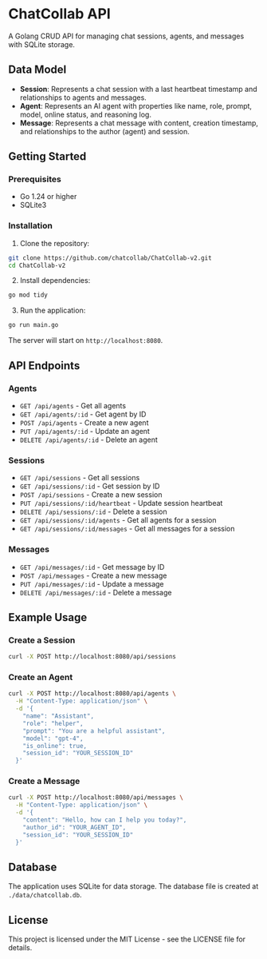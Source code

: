 # ChatCollab API

A Golang CRUD API for managing chat sessions, agents, and messages with SQLite storage.

## Data Model

- **Session**: Represents a chat session with a last heartbeat timestamp and relationships to agents and messages.
- **Agent**: Represents an AI agent with properties like name, role, prompt, model, online status, and reasoning log.
- **Message**: Represents a chat message with content, creation timestamp, and relationships to the author (agent) and session.

## Getting Started

### Prerequisites

- Go 1.24 or higher
- SQLite3

### Installation

1. Clone the repository:
```bash
git clone https://github.com/chatcollab/ChatCollab-v2.git
cd ChatCollab-v2
```

2. Install dependencies:
```bash
go mod tidy
```

3. Run the application:
```bash
go run main.go
```

The server will start on `http://localhost:8080`.

## API Endpoints

### Agents

- `GET /api/agents` - Get all agents
- `GET /api/agents/:id` - Get agent by ID
- `POST /api/agents` - Create a new agent
- `PUT /api/agents/:id` - Update an agent
- `DELETE /api/agents/:id` - Delete an agent

### Sessions

- `GET /api/sessions` - Get all sessions
- `GET /api/sessions/:id` - Get session by ID
- `POST /api/sessions` - Create a new session
- `PUT /api/sessions/:id/heartbeat` - Update session heartbeat
- `DELETE /api/sessions/:id` - Delete a session
- `GET /api/sessions/:id/agents` - Get all agents for a session
- `GET /api/sessions/:id/messages` - Get all messages for a session

### Messages

- `GET /api/messages/:id` - Get message by ID
- `POST /api/messages` - Create a new message
- `PUT /api/messages/:id` - Update a message
- `DELETE /api/messages/:id` - Delete a message

## Example Usage

### Create a Session

```bash
curl -X POST http://localhost:8080/api/sessions
```

### Create an Agent

```bash
curl -X POST http://localhost:8080/api/agents \
  -H "Content-Type: application/json" \
  -d '{
    "name": "Assistant",
    "role": "helper",
    "prompt": "You are a helpful assistant",
    "model": "gpt-4",
    "is_online": true,
    "session_id": "YOUR_SESSION_ID"
  }'
```

### Create a Message

```bash
curl -X POST http://localhost:8080/api/messages \
  -H "Content-Type: application/json" \
  -d '{
    "content": "Hello, how can I help you today?",
    "author_id": "YOUR_AGENT_ID",
    "session_id": "YOUR_SESSION_ID"
  }'
```

## Database

The application uses SQLite for data storage. The database file is created at `./data/chatcollab.db`.

## License

This project is licensed under the MIT License - see the LICENSE file for details.